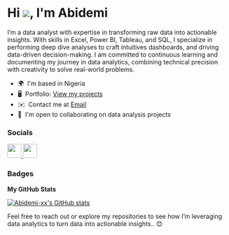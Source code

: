 Hi ![](https://user-images.githubusercontent.com/18350557/176309783-0785949b-9127-417c-8b55-ab5a4333674e.gif), I'm Abidemi
==========================================================================================================================================

I’m a data analyst with expertise in transforming raw data into actionable insights. With skills in Excel, Power BI, Tableau, and SQL, I specialize in performing deep dive analyses to craft intuitives dashboards, and driving data-driven decision-making. I am committed to continuous learning and documenting my journey in data analytics, combining technical precision with creativity to solve real-world problems.

* 🌍  I'm based in Nigeria
* 🖥️  Portfolio: [View my projects](http://https://www.datascienceportfol.io/olowookereabidemi)
* ✉️  Contact me at [Email](mailto:abidemikaothar@gmail.com)
* 🤝  I'm open to collaborating on data analysis projects


### Socials

<p align="left"> <a href="https://www.linkedin.com/in/olowookereabidemi" target="_blank" rel="noreferrer"> <picture> <source media="(prefers-color-scheme: dark)" srcset="https://raw.githubusercontent.com/danielcranney/readme-generator/main/public/icons/socials/linkedin-dark.svg" /> <source media="(prefers-color-scheme: light)" srcset="https://raw.githubusercontent.com/danielcranney/readme-generator/main/public/icons/socials/linkedin.svg" /> <img src="https://raw.githubusercontent.com/danielcranney/readme-generator/main/public/icons/socials/linkedin.svg" width="32" height="32" /> </picture> </a> <a href="https://www.x.com/abidemi__xx" target="_blank" rel="noreferrer"> <picture> <source media="(prefers-color-scheme: dark)" srcset="https://raw.githubusercontent.com/danielcranney/readme-generator/main/public/icons/socials/twitter-dark.svg" /> <source media="(prefers-color-scheme: light)" srcset="https://raw.githubusercontent.com/danielcranney/readme-generator/main/public/icons/socials/twitter.svg" /> <img src="https://raw.githubusercontent.com/danielcranney/readme-generator/main/public/icons/socials/twitter.svg" width="32" height="32" /> </picture> </a></p>

### Badges

<b>My GitHub Stats</b>

<a href="http://www.github.com/Abidemi-xx"><img src="https://github-readme-stats.vercel.app/api?username=Olowookere-Abidemi&show_icons=true&hide=prs,issues,&title_color=3382ed&text_color=ffffff&icon_color=3382ed&bg_color=000000&hide_border=true&show_icons=true" alt="Abidemi-xx's GitHub stats" /></a>

Feel free to reach out or explore my repositories to see how I’m leveraging data analytics to turn data into actionable insights.. 😊
